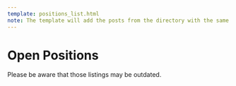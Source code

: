 ```yaml
---
template: positions_list.html
note: The template will add the posts from the directory with the same name as this file (w/o extension).
---
```


# Open Positions

Please be aware that those listings may be outdated.
